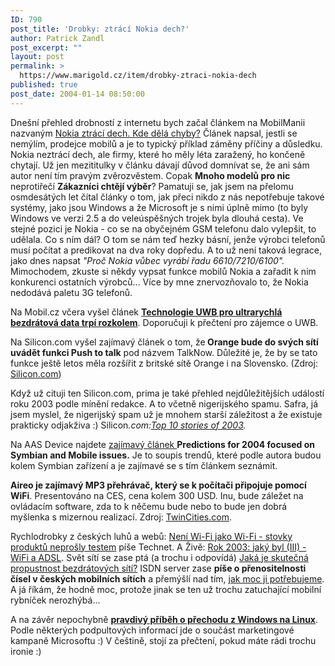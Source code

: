 ```yaml
---
ID: 790
post_title: 'Drobky: ztrácí Nokia dech?'
author: Patrick Zandl
post_excerpt: ""
layout: post
permalink: >
  https://www.marigold.cz/item/drobky-ztraci-nokia-dech
published: true
post_date: 2004-01-14 08:50:00
---
```

<P>Dnešní přehled drobností z internetu bych začal článkem na MobilManii nazvaným <A href="http://www.mobilmania.cz/Mobilnitelefony/Ar.asp?ARI=106317&amp;CAI=2103" target=_blank>Nokia ztrácí dech. Kde dělá chyby?</A> Článek&#160;napsal, jestli se nemýlím, prodejce mobilů a je to typický příklad záměny příčiny a důsledku. Nokia neztrácí dech, ale firmy, které ho měly léta zaražený, ho končeně chytají. Už jen mezititulky v článku dávají důvod domnívat se, že ani sám autor není tím pravým zvěrozvěstem. Copak <STRONG>Mnoho modelů pro nic</STRONG> neprotiřečí <STRONG>Zákazníci chtějí výběr</STRONG>? Pamatuji se, jak jsem na přelomu osmdesátých let čítal články&#160;o tom, jak přeci nikdo z nás nepotřebuje takové systémy, jako jsou Windows a že Microsoft je s nimi úplně mimo (to byly Windows ve verzi 2.5 a do veleúspěšných trojek byla dlouhá cesta). Ve stejné pozici je Nokia - co se na obyčejném GSM telefonu dalo vylepšit, to udělala. Co s ním dál? O tom se nám teď hezky básní, jenže výrobci telefonů musí počítat a predikovat na dva roky dopředu. A to už není taková legrace, jako dnes napsat <EM>"Proč Nokia vůbec vyrábí řadu 6610/7210/6100".</EM> Mimochodem, zkuste si někdy vypsat funkce mobilů Nokia a zařadit k nim konkurenci ostatních výrobců... Více by mne znervozňovalo to, že Nokia nedodává paletu 3G telefonů.</P>
<P>Na Mobil.cz včera vyšel článek <A href="http://mobil.idnes.cz/mobilni_komunikace/mobilni_technologie/mbofdm040113.html"><STRONG>Technologie UWB pro ultrarychlá bezdrátová data trpí rozkolem</STRONG></A>. Doporučuji k přečtení pro zájemce o UWB.</P>
<P>Na Silicon.com vyšel zajímavý článek o tom, že<STRONG> Orange bude do svých sítí uvádět funkci Push to talk</STRONG> pod názvem TalkNow. Důležité je, že by se tato funkce ještě letos měla rozšířit z britské sítě Orange i na Slovensko. (Zdroj: <A href="http://www.silicon.com/networks/mobile/0,39024665,39117749,00.htm" target=_blank>Silicon.com</A>)</P>
<P>Když už cituji ten Silicon.com, prima je také přehled nejdůležitějších událostí roku 2003 podle mínění redakce. A to včetně nigerijského spamu. Safra, já jsem myslel, že nigerijský spam už je mnohem starší záležitost a že existuje prakticky odjakživa :) Silicon<EM>.com:</EM><A href="http://www.silicon.com/networks/mobile/0,39024665,39117497,00.htm" target=_blank><EM>Top 10 stories of 2003</EM></A><EM>.</EM></P>
<P>Na AAS Device najdete <A href="http://www.allaboutsymbian.com/devices/viewarticle.php?id=52" target=_blank>zajímavý článek </A><STRONG>Predictions for 2004 focused on Symbian and Mobile issues.</STRONG> Je to soupis trendů, které podle autora budou kolem Symbian zařízení a je zajímavé se s tím článkem seznámit.</P>
<P><STRONG>Aireo je zajímavý MP3 přehrávač, který se k počítači připojuje pomocí WiFi</STRONG>. Presentováno na CES, cena kolem 300 USD. Inu, bude záležet na ovládacím software, zda to k něčemu bude nebo to bude jen dobrá myšlenka s mizernou realizací. Zdroj: <A href="http://www.twincities.com/mld/twincities/business/technology/personal_technology/7694940.htm" target=_blank>TwinCities.com</A>.</P>
<P>Rychlodrobky z českých luhů a webů: <A href="http://www.technet.cz/zprava.html?zprava=26563">Není Wi-Fi jako Wi-Fi - stovky produktů neprošly testem</A>&#160;píše Technet. A Živě: <A title="Wi-Fi je světlo, na jaké jsme dlouho čekali; ADSL je naopak zklamáním roku." href="http://www.zive.cz/h/Byznys/AR.asp?ARI=114416">Rok 2003: jaký byl (III) - WiFi a ADSL</A>. Svět sítí se zase ptá (a trochu i odpovídá) <A href="http://www.svetsiti.cz/Tipy.asp?ID=96">Jaká je skutečná propustnost bezdrátových sítí?</A>&#160;ISDN server zase <STRONG>píše o přenositelnosti čísel v českých mobilních sítích</STRONG> a přemýšlí nad tím, <A href="http://www.isdn.cz/clanek.php?cid=5462" target=_blank>jak moc ji potřebujeme</A>. A já říkám, že hodně moc, protože jinak se ten už trochu zatuchající mobilní rybníček nerozhýbá...</P>
<P>A na závěr nepochybně <A href="http://magovec.servebeer.com/filez/pribeh.html" target=_blank><STRONG>pravdivý příběh o přechodu z Windows na Linux</STRONG></A>. Podle některých podpultových informací jde o součást marketingové kampaně Microsoftu :) V češtině, stojí za přečtení, pokud máte rádi trochu ironie :)</P>